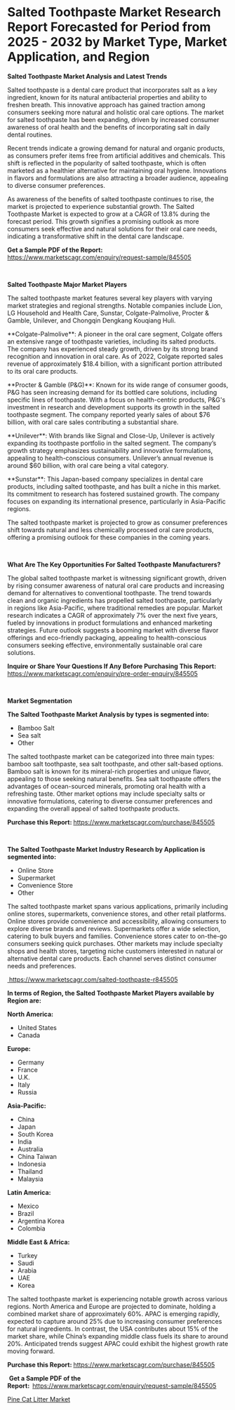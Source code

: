 <p><h1>Salted Toothpaste Market Research Report Forecasted for Period from 2025 -  2032 by Market Type, Market Application, and Region</h1></p><p><strong>Salted Toothpaste Market Analysis and Latest Trends</strong></p>
<p><p>Salted toothpaste is a dental care product that incorporates salt as a key ingredient, known for its natural antibacterial properties and ability to freshen breath. This innovative approach has gained traction among consumers seeking more natural and holistic oral care options. The market for salted toothpaste has been expanding, driven by increased consumer awareness of oral health and the benefits of incorporating salt in daily dental routines.</p><p>Recent trends indicate a growing demand for natural and organic products, as consumers prefer items free from artificial additives and chemicals. This shift is reflected in the popularity of salted toothpaste, which is often marketed as a healthier alternative for maintaining oral hygiene. Innovations in flavors and formulations are also attracting a broader audience, appealing to diverse consumer preferences.</p><p>As awareness of the benefits of salted toothpaste continues to rise, the market is projected to experience substantial growth. The Salted Toothpaste Market is expected to grow at a CAGR of 13.8% during the forecast period. This growth signifies a promising outlook as more consumers seek effective and natural solutions for their oral care needs, indicating a transformative shift in the dental care landscape.</p></p>
<p><strong>Get a Sample PDF of the Report:&nbsp;</strong> <a href="https://www.marketscagr.com/enquiry/request-sample/845505?utm_campaign=3001&utm_medium=2&utm_source=Github&utm_content=ia&utm_term=04042025&utm_id=salted-toothpaste">https://www.marketscagr.com/enquiry/request-sample/845505</a></p>
<p>&nbsp;</p>
<p><strong>Salted Toothpaste Major Market Players</strong></p>
<p><p>The salted toothpaste market features several key players with varying market strategies and regional strengths. Notable companies include Lion, LG Household and Health Care, Sunstar, Colgate-Palmolive, Procter & Gamble, Unilever, and Chongqin Dengkang Kouqiang Huli.</p><p>**Colgate-Palmolive**: A pioneer in the oral care segment, Colgate offers an extensive range of toothpaste varieties, including its salted products. The company has experienced steady growth, driven by its strong brand recognition and innovation in oral care. As of 2022, Colgate reported sales revenue of approximately $18.4 billion, with a significant portion attributed to its oral care products.</p><p>**Procter & Gamble (P&G)**: Known for its wide range of consumer goods, P&G has seen increasing demand for its bottled care solutions, including specific lines of toothpaste. With a focus on health-centric products, P&G's investment in research and development supports its growth in the salted toothpaste segment. The company reported yearly sales of about $76 billion, with oral care sales contributing a substantial share.</p><p>**Unilever**: With brands like Signal and Close-Up, Unilever is actively expanding its toothpaste portfolio in the salted segment. The company’s growth strategy emphasizes sustainability and innovative formulations, appealing to health-conscious consumers. Unilever’s annual revenue is around $60 billion, with oral care being a vital category.</p><p>**Sunstar**: This Japan-based company specializes in dental care products, including salted toothpaste, and has built a niche in this market. Its commitment to research has fostered sustained growth. The company focuses on expanding its international presence, particularly in Asia-Pacific regions.</p><p>The salted toothpaste market is projected to grow as consumer preferences shift towards natural and less chemically processed oral care products, offering a promising outlook for these companies in the coming years.</p></p>
<p>&nbsp;</p>
<p><strong>What Are The Key Opportunities For Salted Toothpaste Manufacturers?</strong></p>
<p><p>The global salted toothpaste market is witnessing significant growth, driven by rising consumer awareness of natural oral care products and increasing demand for alternatives to conventional toothpaste. The trend towards clean and organic ingredients has propelled salted toothpaste, particularly in regions like Asia-Pacific, where traditional remedies are popular. Market research indicates a CAGR of approximately 7% over the next five years, fueled by innovations in product formulations and enhanced marketing strategies. Future outlook suggests a booming market with diverse flavor offerings and eco-friendly packaging, appealing to health-conscious consumers seeking effective, environmentally sustainable oral care solutions.</p></p>
<p><strong>Inquire or Share Your Questions If Any Before Purchasing This Report:</strong> <a href="https://www.marketscagr.com/enquiry/pre-order-enquiry/845505?utm_campaign=3001&utm_medium=2&utm_source=Github&utm_content=ia&utm_term=04042025&utm_id=salted-toothpaste">https://www.marketscagr.com/enquiry/pre-order-enquiry/845505</a></p>
<p>&nbsp;</p>
<p><strong>Market Segmentation</strong></p>
<p><strong>The Salted Toothpaste Market Analysis by types is segmented into:</strong></p>
<p><ul><li>Bamboo Salt</li><li>Sea salt</li><li>Other</li></ul></p>
<p><p>The salted toothpaste market can be categorized into three main types: bamboo salt toothpaste, sea salt toothpaste, and other salt-based options. Bamboo salt is known for its mineral-rich properties and unique flavor, appealing to those seeking natural benefits. Sea salt toothpaste offers the advantages of ocean-sourced minerals, promoting oral health with a refreshing taste. Other market options may include specialty salts or innovative formulations, catering to diverse consumer preferences and expanding the overall appeal of salted toothpaste products.</p></p>
<p><strong>Purchase this Report:&nbsp;</strong><a href="https://www.marketscagr.com/purchase/845505?utm_campaign=3001&utm_medium=2&utm_source=Github&utm_content=ia&utm_term=04042025&utm_id=salted-toothpaste">https://www.marketscagr.com/purchase/845505</a></p>
<p>&nbsp;</p>
<p><strong>The Salted Toothpaste Market Industry Research by Application is segmented into:</strong></p>
<p><ul><li>Online Store</li><li>Supermarket</li><li>Convenience Store</li><li>Other</li></ul></p>
<p><p>The salted toothpaste market spans various applications, primarily including online stores, supermarkets, convenience stores, and other retail platforms. Online stores provide convenience and accessibility, allowing consumers to explore diverse brands and reviews. Supermarkets offer a wide selection, catering to bulk buyers and families. Convenience stores cater to on-the-go consumers seeking quick purchases. Other markets may include specialty shops and health stores, targeting niche customers interested in natural or alternative dental care products. Each channel serves distinct consumer needs and preferences.</p></p>
<p><a href="https://www.marketscagr.com/salted-toothpaste-r845505?utm_campaign=3001&utm_medium=2&utm_source=Github&utm_content=ia&utm_term=04042025&utm_id=salted-toothpaste">&nbsp;https://www.marketscagr.com/salted-toothpaste-r845505</a></p>
<p><strong>In terms of Region, the Salted Toothpaste Market Players available by Region are:</strong></p>
<p>
    <p> <strong> North America: </strong>
        <ul>
            <li>United States</li>
            <li>Canada</li>
        </ul>
        </p> 
    <p> <strong> Europe: </strong>
        <ul>
            <li>Germany</li>
            <li>France</li>
            <li>U.K.</li>
            <li>Italy</li>
            <li>Russia</li>
        </ul>
        </p> 
    <p> <strong> Asia-Pacific: </strong>
        <ul>
            <li>China</li>
            <li>Japan</li>
            <li>South Korea</li>
            <li>India</li>
            <li>Australia</li>
            <li>China Taiwan</li>
            <li>Indonesia</li>
            <li>Thailand</li>
            <li>Malaysia</li>
        </ul>
        </p> 
    <p> <strong> Latin America: </strong>
        <ul>
            <li>Mexico</li>
            <li>Brazil</li>
            <li>Argentina Korea</li>
            <li>Colombia</li>
        </ul>
        </p> 
    <p> <strong> Middle East & Africa: </strong>
        <ul>
            <li>Turkey</li>
            <li>Saudi</li>
            <li>Arabia</li>
            <li>UAE</li>
            <li>Korea</li>
        </ul>
    </p>
    </p>
<p><p>The salted toothpaste market is experiencing notable growth across various regions. North America and Europe are projected to dominate, holding a combined market share of approximately 60%. APAC is emerging rapidly, expected to capture around 25% due to increasing consumer preferences for natural ingredients. In contrast, the USA contributes about 15% of the market share, while China’s expanding middle class fuels its share to around 20%. Anticipated trends suggest APAC could exhibit the highest growth rate moving forward.</p></p>
<p><strong>Purchase this Report: </strong><a href="https://www.marketscagr.com/purchase/845505?utm_campaign=3001&utm_medium=2&utm_source=Github&utm_content=ia&utm_term=04042025&utm_id=salted-toothpaste">https://www.marketscagr.com/purchase/845505</a></p>
<p>&nbsp;<strong>Get a Sample PDF of the Report:&nbsp;&nbsp;</strong><a href="https://www.marketscagr.com/enquiry/request-sample/845505?utm_campaign=3001&utm_medium=2&utm_source=Github&utm_content=ia&utm_term=04042025&utm_id=salted-toothpaste">https://www.marketscagr.com/enquiry/request-sample/845505</a></p>
<p><strong></strong></p>
<p><p><a href="https://github.com/amoakuolaopa/Market-Research-Report-List-1/blob/main/pine-cat-litter-market.md?utm_campaign=3001&utm_medium=2&utm_source=Github&utm_content=ia&utm_term=04042025&utm_id=salted-toothpaste">Pine Cat Litter Market</a></p></p>